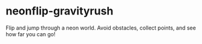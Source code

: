 # neonflip-gravityrush
Flip and jump through a neon world. Avoid obstacles, collect points, and see how far you can go!
